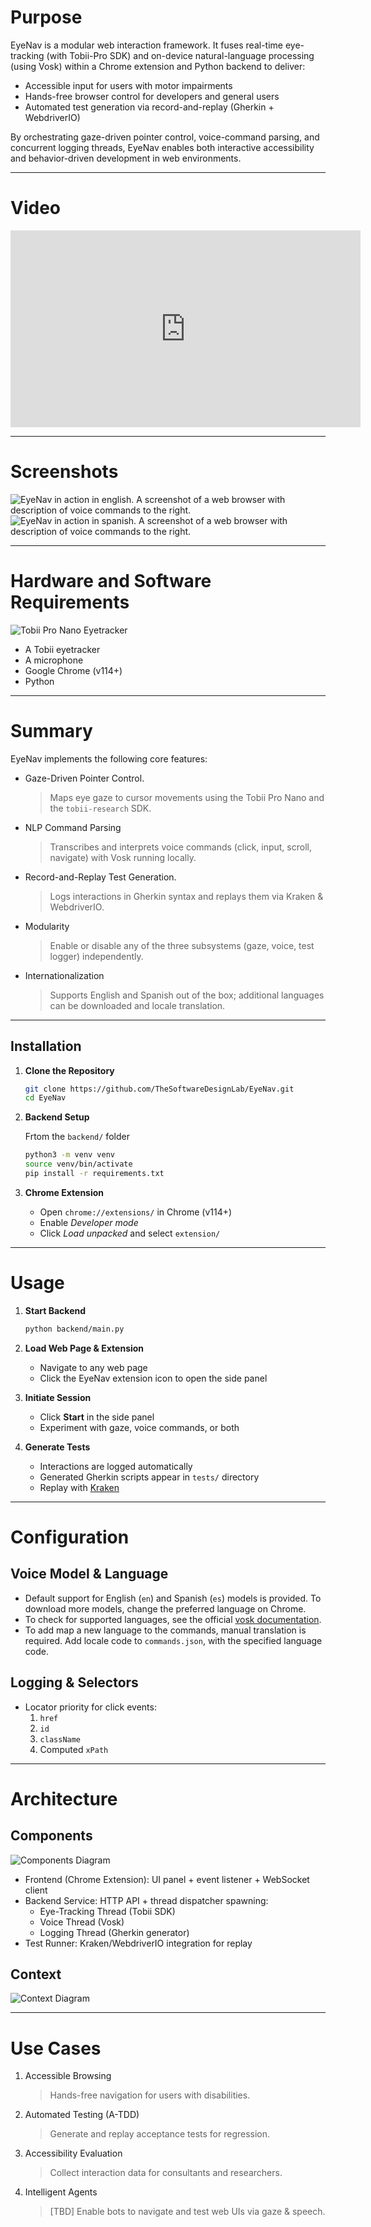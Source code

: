 # Purpose

EyeNav is a modular web interaction framework. It fuses real-time eye-tracking (with Tobii-Pro SDK) and on-device natural-language processing (using Vosk) within a Chrome extension and Python backend to deliver:

* Accessible input for users with motor impairments
* Hands-free browser control for developers and general users
* Automated test generation via record-and-replay (Gherkin + WebdriverIO)

By orchestrating gaze-driven pointer control, voice-command parsing, and concurrent logging threads, EyeNav enables both interactive accessibility and behavior-driven development in web environments.

---

# Video

<p align="center">
<iframe width="560" height="315" src="https://www.youtube.com/embed/caxh22XqrdI?si=ZeSqMQCshEeBoQOi" title="YouTube video player" frameborder="0" allow="accelerometer; autoplay; clipboard-write; encrypted-media; gyroscope; picture-in-picture; web-share" referrerpolicy="strict-origin-when-cross-origin" allowfullscreen></iframe>
</p>

---
# Screenshots

![EyeNav in action in english. A screenshot of a web browser with description of voice commands to the right.](assets/imgs/ss-2.png)
![EyeNav in action in spanish. A screenshot of a web browser with description of voice commands to the right.](assets/imgs/ss-1.png)

---
# Hardware and Software Requirements

![Tobii Pro Nano Eyetracker](assets/imgs/tobii-pro-nano.png)
* A Tobii eyetracker
* A microphone
* Google Chrome (v114+)
* Python

---

# Summary

EyeNav implements the following core features:

* Gaze-Driven Pointer Control. 
   > Maps eye gaze to cursor movements using the Tobii Pro Nano and the `tobii-research` SDK.
* NLP Command Parsing
   > Transcribes and interprets voice commands (click, input, scroll, navigate) with Vosk running locally.
* Record-and-Replay Test Generation.
   > Logs interactions in Gherkin syntax and replays them via Kraken & WebdriverIO.
* Modularity 
   > Enable or disable any of the three subsystems (gaze, voice, test logger) independently.
* Internationalization
   > Supports English and Spanish out of the box; additional languages can be downloaded and locale translation.

---

## Installation

1. **Clone the Repository**

   ```bash
   git clone https://github.com/TheSoftwareDesignLab/EyeNav.git
   cd EyeNav
   ```
2. **Backend Setup**

   Frtom the `backend/` folder

   ```bash
   python3 -m venv venv
   source venv/bin/activate
   pip install -r requirements.txt
   ```
3. **Chrome Extension**

   * Open `chrome://extensions/` in Chrome (v114+)
   * Enable *Developer mode*
   * Click *Load unpacked* and select `extension/`

---

# Usage

1. **Start Backend**

   ```bash
   python backend/main.py
   ```
2. **Load Web Page & Extension**

   * Navigate to any web page
   * Click the EyeNav extension icon to open the side panel

3. **Initiate Session**

   * Click **Start** in the side panel
   * Experiment with gaze, voice commands, or both


4. **Generate Tests**

   * Interactions are logged automatically
   * Generated Gherkin scripts appear in `tests/` directory
   * Replay with [Kraken](https://thesoftwaredesignlab.github.io/Kraken/)

---

# Configuration

## Voice Model & Language

* Default support for English (`en`) and Spanish (`es`) models is provided. To download more models, change the preferred language on Chrome. 
* To check for supported languages, see the official [vosk documentation](https://alphacephei.com/vosk/models).
* To add map a new language to the commands, manual translation is required. Add locale code to `commands.json`, with the specified language code.

## Logging & Selectors

* Locator priority for click events:
  1. `href`
  2. `id`
  3. `className`
  4. Computed `xPath`

---

# Architecture

## Components

![Components Diagram](assets/imgs/components-diagram.jpg)

* Frontend (Chrome Extension): UI panel + event listener + WebSocket client
* Backend Service: HTTP API + thread dispatcher spawning:
  * Eye-Tracking Thread (Tobii SDK)
  * Voice Thread (Vosk)
  * Logging Thread (Gherkin generator)
* Test Runner: Kraken/WebdriverIO integration for replay

## Context

![Context Diagram](assets/imgs/diagram-context.png)

---

# Use Cases

1. Accessible Browsing
   > Hands-free navigation for users with disabilities.
2. Automated Testing (A-TDD)
   > Generate and replay acceptance tests for regression.
3. Accessibility Evaluation
   > Collect interaction data for consultants and researchers.
4. Intelligent Agents
   > [TBD] Enable bots to navigate and test web UIs via gaze & speech.


